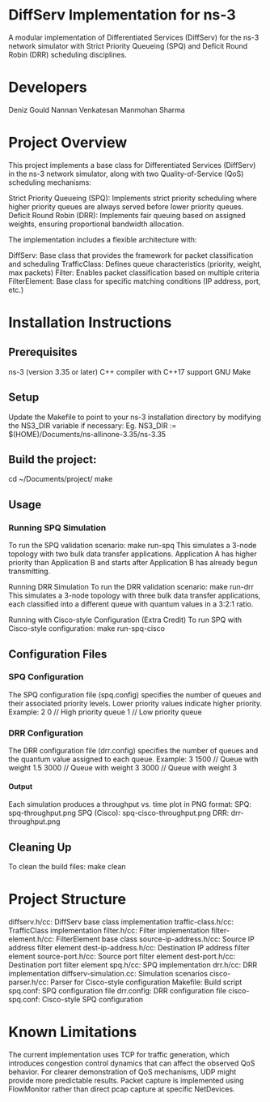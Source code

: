 # DiffServ Implementation for ns-3
A modular implementation of Differentiated Services (DiffServ) for the ns-3 network simulator with Strict Priority Queueing (SPQ) and Deficit Round Robin (DRR) scheduling disciplines.

# Developers
Deniz Gould
Nannan Venkatesan
Manmohan Sharma

# Project Overview
This project implements a base class for Differentiated Services (DiffServ) in the ns-3 network simulator, along with two Quality-of-Service (QoS) scheduling mechanisms:

Strict Priority Queueing (SPQ): Implements strict priority scheduling where higher priority queues are always served before lower priority queues.
Deficit Round Robin (DRR): Implements fair queuing based on assigned weights, ensuring proportional bandwidth allocation.

The implementation includes a flexible architecture with:

DiffServ: Base class that provides the framework for packet classification and scheduling
TrafficClass: Defines queue characteristics (priority, weight, max packets)
Filter: Enables packet classification based on multiple criteria
FilterElement: Base class for specific matching conditions (IP address, port, etc.)

# Installation Instructions
## Prerequisites

ns-3 (version 3.35 or later)
C++ compiler with C++17 support
GNU Make


## Setup

Update the Makefile to point to your ns-3 installation directory by modifying the NS3_DIR variable if necessary:
Eg.
NS3_DIR := $(HOME)/Documents/ns-allinone-3.35/ns-3.35

## Build the project:

cd ~/Documents/project/
make


## Usage
### Running SPQ Simulation
To run the SPQ validation scenario:
make run-spq
This simulates a 3-node topology with two bulk data transfer applications. Application A has higher priority than Application B and starts after Application B has already begun transmitting.

Running DRR Simulation
To run the DRR validation scenario:
make run-drr
This simulates a 3-node topology with three bulk data transfer applications, each classified into a different queue with quantum values in a 3:2:1 ratio.

Running with Cisco-style Configuration (Extra Credit)
To run SPQ with Cisco-style configuration:
make run-spq-cisco

## Configuration Files
### SPQ Configuration
The SPQ configuration file (spq.config) specifies the number of queues and their associated priority levels. Lower priority values indicate higher priority.
Example:
2
0  // High priority queue
1  // Low priority queue

### DRR Configuration
The DRR configuration file (drr.config) specifies the number of queues and the quantum value assigned to each queue.
Example:
3
1500  // Queue with weight 1.5
3000  // Queue with weight 3
3000  // Queue with weight 3

#### Output
Each simulation produces a throughput vs. time plot in PNG format:
SPQ: spq-throughput.png
SPQ (Cisco): spq-cisco-throughput.png
DRR: drr-throughput.png

## Cleaning Up
To clean the build files:
make clean

# Project Structure

diffserv.h/cc: DiffServ base class implementation
traffic-class.h/cc: TrafficClass implementation
filter.h/cc: Filter implementation
filter-element.h/cc: FilterElement base class
source-ip-address.h/cc: Source IP address filter element
dest-ip-address.h/cc: Destination IP address filter element
source-port.h/cc: Source port filter element
dest-port.h/cc: Destination port filter element
spq.h/cc: SPQ implementation
drr.h/cc: DRR implementation
diffserv-simulation.cc: Simulation scenarios
cisco-parser.h/cc: Parser for Cisco-style configuration
Makefile: Build script
spq.conf: SPQ configuration file
drr.config: DRR configuration file
cisco-spq.conf: Cisco-style SPQ configuration

# Known Limitations

The current implementation uses TCP for traffic generation, which introduces congestion control dynamics that can affect the observed QoS behavior. For clearer demonstration of QoS mechanisms, UDP might provide more predictable results.
Packet capture is implemented using FlowMonitor rather than direct pcap capture at specific NetDevices.
